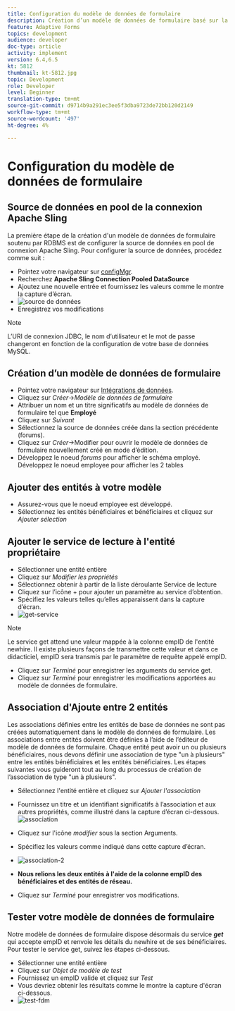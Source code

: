 ```yaml
---
title: Configuration du modèle de données de formulaire
description: Création d’un modèle de données de formulaire basé sur la source de données RDBMS
feature: Adaptive Forms
topics: development
audience: developer
doc-type: article
activity: implement
version: 6.4,6.5
kt: 5812
thumbnail: kt-5812.jpg
topic: Development
role: Developer
level: Beginner
translation-type: tm+mt
source-git-commit: d9714b9a291ec3ee5f3dba9723de72bb120d2149
workflow-type: tm+mt
source-wordcount: '497'
ht-degree: 4%

---
```




# Configuration du modèle de données de formulaire

## Source de données en pool de la connexion Apache Sling

La première étape de la création d&#39;un modèle de données de formulaire soutenu par RDBMS est de configurer la source de données en pool de connexion Apache Sling. Pour configurer la source de données, procédez comme suit :

* Pointez votre navigateur sur [configMgr](http://localhost:4502/system/console/configMgr).
* Recherchez **Apache Sling Connection Pooled DataSource**
* Ajoutez une nouvelle entrée et fournissez les valeurs comme le montre la capture d’écran.
* ![source de données](assets/data-source.png)
* Enregistrez vos modifications

>[!NOTE]
>L’URI de connexion JDBC, le nom d’utilisateur et le mot de passe changeront en fonction de la configuration de votre base de données MySQL.


## Création d’un modèle de données de formulaire

* Pointez votre navigateur sur [Intégrations de données](http://localhost:4502/aem/forms.html/content/dam/formsanddocuments-fdm).
* Cliquez sur _Créer_->_Modèle de données de formulaire_
* Attribuer un nom et un titre significatifs au modèle de données de formulaire tel que **Employé**
* Cliquez sur _Suivant_
* Sélectionnez la source de données créée dans la section précédente (forums).
* Cliquez sur _Créer_->Modifier pour ouvrir le modèle de données de formulaire nouvellement créé en mode d’édition.
* Développez le noeud _forums_ pour afficher le schéma employé. Développez le noeud employee pour afficher les 2 tables

## Ajouter des entités à votre modèle

* Assurez-vous que le noeud employee est développé.
* Sélectionnez les entités bénéficiaires et bénéficiaires et cliquez sur _Ajouter sélection_

## Ajouter le service de lecture à l&#39;entité propriétaire

* Sélectionner une entité entière
* Cliquez sur _Modifier les propriétés_
* Sélectionnez obtenir à partir de la liste déroulante Service de lecture
* Cliquez sur l’icône + pour ajouter un paramètre au service d’obtention.
* Spécifiez les valeurs telles qu’elles apparaissent dans la capture d’écran.
* ![get-service](assets/get-service.png)
>[!NOTE]
> Le service get attend une valeur mappée à la colonne empID de l&#39;entité newhire. Il existe plusieurs façons de transmettre cette valeur et dans ce didacticiel, empID sera transmis par le paramètre de requête appelé empID.
* Cliquez sur _Terminé_ pour enregistrer les arguments du service get.
* Cliquez sur _Terminé_ pour enregistrer les modifications apportées au modèle de données de formulaire.

## Association d&#39;Ajoute entre 2 entités

Les associations définies entre les entités de base de données ne sont pas créées automatiquement dans le modèle de données de formulaire. Les associations entre entités doivent être définies à l’aide de l’éditeur de modèle de données de formulaire. Chaque entité peut avoir un ou plusieurs bénéficiaires, nous devons définir une association de type &quot;un à plusieurs&quot; entre les entités bénéficiaires et les entités bénéficiaires.
Les étapes suivantes vous guideront tout au long du processus de création de l’association de type &quot;un à plusieurs&quot;.

* Sélectionnez l&#39;entité entière et cliquez sur _Ajouter l&#39;association_
* Fournissez un titre et un identifiant significatifs à l’association et aux autres propriétés, comme illustré dans la capture d’écran ci-dessous.
   ![association](assets/association-entities-1.png)

* Cliquez sur l&#39;icône _modifier_ sous la section Arguments.

* Spécifiez les valeurs comme indiqué dans cette capture d’écran.
* ![association-2](assets/association-entities.png)
* **Nous relions les deux entités à l&#39;aide de la colonne empID des bénéficiaires et des entités de réseau.**
* Cliquez sur _Terminé_ pour enregistrer vos modifications.

## Tester votre modèle de données de formulaire

Notre modèle de données de formulaire dispose désormais du service **_get_** qui accepte empID et renvoie les détails du newhire et de ses bénéficiaires. Pour tester le service get, suivez les étapes ci-dessous.

* Sélectionner une entité entière
* Cliquez sur _Objet de modèle de test_
* Fournissez un empID valide et cliquez sur _Test_
* Vous devriez obtenir les résultats comme le montre la capture d&#39;écran ci-dessous.
* ![test-fdm](assets/test-form-data-model.png)
